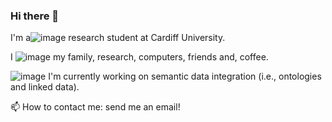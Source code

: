 ### Hi there 👋



 I'm a![image](https://user-images.githubusercontent.com/57564713/185811653-8749abd3-ea84-4ef1-9790-9d0f06503dd8.png)
 research student at Cardiff University.

I ![image](https://user-images.githubusercontent.com/57564713/185811665-62e7e3b4-38fd-490f-896d-1c398b3ca156.png) my family, research, computers, friends and, coffee. 

![image](https://user-images.githubusercontent.com/57564713/185811674-741a1b34-0c1c-49c9-b556-2fb6e1577c72.png)
 I'm currently working on semantic data integration (i.e., ontologies and linked data).

📫 How to contact me: send me an email!
